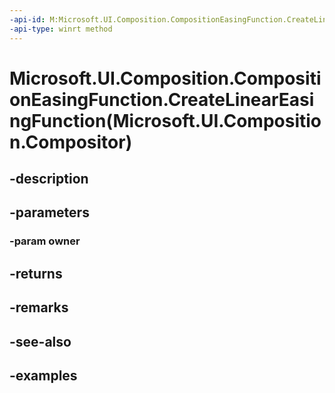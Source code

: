 ```yaml
---
-api-id: M:Microsoft.UI.Composition.CompositionEasingFunction.CreateLinearEasingFunction(Microsoft.UI.Composition.Compositor)
-api-type: winrt method
---
```


# Microsoft.UI.Composition.CompositionEasingFunction.CreateLinearEasingFunction(Microsoft.UI.Composition.Compositor)

<!--
public static Microsoft.UI.Composition.LinearEasingFunction CreateLinearEasingFunction (Microsoft.UI.Composition.Compositor owner);
-->


## -description

## -parameters

### -param owner

## -returns

## -remarks

## -see-also

## -examples


